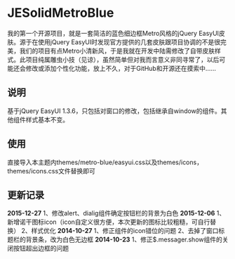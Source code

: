 JESolidMetroBlue
================

我的第一个开源项目，就是一套简洁的蓝色细边框Metro风格的jQuery EasyUI皮肤。源于在使用jQuery EasyUI时发现官方提供的几套皮肤跟项目协调的不是很完美，我们的项目有点Metro小清新风，于是我就在开发中陆需修改了自带皮肤样式。此项目纯属雕虫小技（见谅），虽然简单但对我而言意义非同寻常了，以后可能还会修改或添加个性化功能，放上不久，对于GitHub和开源还在摸索中......

说明
----------------------
基于jQuery EasyUI 1.3.6，只包括对窗口的修改，包括继承自window的组件。其他组件样式基本不变。

使用
----------------------
直接导入本主题内themes/metro-blue/easyui.css以及themes/icons，themes/icons.css文件替换即可

更新记录
----------------------
**2015-12-27**
1、修改alert、dialig组件确定按钮栏的背景为白色
**2015-12-06**
1、新增诺干图标icon（icon自定义很方便，本次更新的图标比较粗糙，可自行替换）
2、样式优化
**2014-10-27**
1、修正组件的icon错位的问题
2、去掉了窗口标题栏的背景条，改为白色无边框
**2014-10-23**
1、修正$.messager.show组件的关闭按钮超出边框的问题